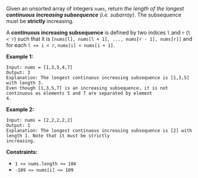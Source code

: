 Given an unsorted array of integers `nums`, return _the length of the longest
**continuous increasing subsequence** (i.e. subarray)_. The subsequence must
be **strictly** increasing.

A **continuous increasing subsequence** is defined by two indices `l` and `r`
(`l < r`) such that it is `[nums[l], nums[l + 1], ..., nums[r - 1], nums[r]]`
and for each `l <= i < r`, `nums[i] < nums[i + 1]`.



**Example 1:**

    
    
    Input: nums = [1,3,5,4,7]
    Output: 3
    Explanation: The longest continuous increasing subsequence is [1,3,5] with length 3.
    Even though [1,3,5,7] is an increasing subsequence, it is not continuous as elements 5 and 7 are separated by element
    4.
    

**Example 2:**

    
    
    Input: nums = [2,2,2,2,2]
    Output: 1
    Explanation: The longest continuous increasing subsequence is [2] with length 1. Note that it must be strictly
    increasing.
    



**Constraints:**

  * `1 <= nums.length <= 104`
  * `-109 <= nums[i] <= 109`

